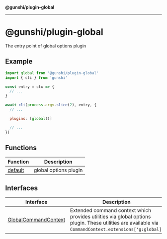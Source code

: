 **@gunshi/plugin-global**

---

# @gunshi/plugin-global

The entry point of global options plugin

## Example

```js
import global from '@gunshi/plugin-global'
import { cli } from 'gunshi'

const entry = ctx => {
  // ...
}

await cli(process.argv.slice(2), entry, {
  // ...

  plugins: [global()]

  // ...
})
```

## Functions

| Function                        | Description           |
| ------------------------------- | --------------------- |
| [default](functions/default.md) | global options plugin |

## Interfaces

| Interface                                                  | Description                                                                                                                                            |
| ---------------------------------------------------------- | ------------------------------------------------------------------------------------------------------------------------------------------------------ |
| [GlobalCommandContext](interfaces/GlobalCommandContext.md) | Extended command context which provides utilities via global options plugin. These utilities are available via `CommandContext.extensions['g:global]`. |
